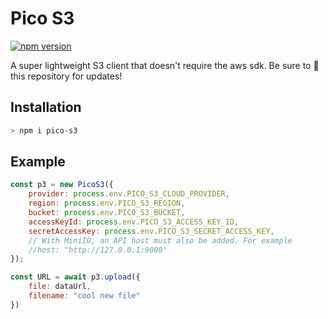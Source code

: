 
# Pico S3

[![npm version](https://badge.fury.io/js/pico-s3.svg)](https://badge.fury.io/js/pico-s3)

A super lightweight S3 client that doesn't require the aws sdk. Be sure to 🌟 this repository for updates!

## Installation

```bash
> npm i pico-s3
```

## Example

```javascript
const p3 = new PicoS3({
    provider: process.env.PICO_S3_CLOUD_PROVIDER,
    region: process.env.PICO_S3_REGION,
    bucket: process.env.PICO_S3_BUCKET,
    accessKeyId: process.env.PICO_S3_ACCESS_KEY_ID,
    secretAccessKey: process.env.PICO_S3_SECRET_ACCESS_KEY,
    // With MiniIO, an API host must also be added. For example
    //host: "http://127.0.0.1:9000"
});

const URL = await p3.upload({
    file: dataUrl,
    filename: "cool new file"
})
```

